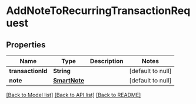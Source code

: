 # AddNoteToRecurringTransactionRequest
## Properties

| Name | Type | Description | Notes |
|------------ | ------------- | ------------- | -------------|
| **transactionId** | **String** |  | [default to null] |
| **note** | [**SmartNote**](SmartNote.md) |  | [default to null] |

[[Back to Model list]](../README.md#documentation-for-models) [[Back to API list]](../README.md#documentation-for-api-endpoints) [[Back to README]](../README.md)

